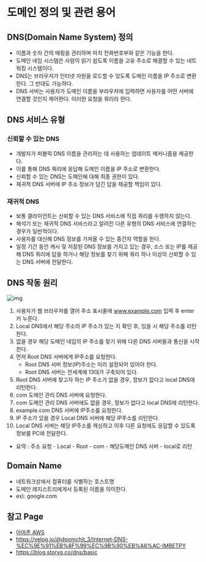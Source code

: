# 도메인 정의 및 관련 용어

## DNS(Domain Name System) 정의

- 이름과 숫자 간의 매핑을 관리하며 마치 전화번호부와 같은 기능을 한다.
- 도메인 네임 시스템은 사람이 읽기 쉽도록 이름을 고유 주소로 해결할 수 있는 네트워킹 시스템이다.
- DNS는 브라우저가 인터넷 자원을 로드할 수 있도록 도메인 이름을 IP 주소로 변환한다. 그 반대도 가능하다.
- DNS 서버는 사용자가 도메인 이름을 부라우저에 입력하면 사용자를 어떤 서버에 연결할 것인지 제어한다. 이러한 요청을 쿼리라 한다.

## DNS 서비스 유형

### 신뢰할 수 있는 DNS

- 개발자가 퍼블릭 DNS 이름을 관리하는 데 사용하는 업데이트 메커니즘을 제공한다.
- 이를 통해 DNS 쿼리에 응답해 도메인 이름을 IP 주소로 변환한다.
- 신뢰할 수 있는 DNS는 도메인에 대해 최종 권한이 있다.
- 재귀적 DNS 서버에 IP 주소 정보가 담긴 답을 제공할 책임이 있다.

### 재귀적 DNS

- 보통 클라이언트는 신뢰할 수 있는 DNS 서비스에 직접 쿼리를 수행하지 않는다.
- 해석기 또는 재귀적 DNS 서비스라고 알려진 다른 유형의 DNS 서비스에 연결하는 경우가 일반적이다.
- 사용자를 대신해 DNS 정보를 가져올 수 있는 중간자 역할을 한다.
- 일정 기간 동안 캐시 및 저장된 DNS 정보를 가지고 있는 경우, 소스 또는 IP를 제공해 DNS 쿼리에 답을 하거나 해당 정보를 찾기 위해 쿼리 하나 이상의 신뢰할 수 있는 DNS 서버에 전달한다. 

## DNS 작동 원리

![img](https://media.vlpt.us/images/doomchit_3/post/77b59702-69d4-433a-81bc-52d93aa75e83/Netmanias.2011.12.12-DNS_Basic.gif)

1. 사용자가 웹 브라우저를 열어 주소 표시줄에 www.example.com 입력 후 enter 키 누른다.
2. Local DNS에서 해당 주소의 IP 주소가 있는 지 확인 후, 있을 시 해당 주소를 리턴한다.
3. 없을 경우 해당 도메인 네임의 IP 주소를 찾기 위해 다른 DNS 서버들과 통신을 시작한다.
4. 먼저 Root DNS 서버에게 IP주소를 요청한다.
   - Root DNS 서버 정보(IP)주소는 미리 설정되어 있어야 한다.
   - Root DNS 서버는 전세계에 13대가 구축되어 있다.
5. Root DNS 서버에 찾고자 하는 IP 주소가 없을 경우, 정보가 없다고 local DNS에 리턴한다.
6. com 도메인 관리 DNS 서버에 요청한다.
7. com 도메인 관리 DNS 서버에도 없을 경우, 정보가 없다고 local DNS에 리턴한다. 
8. example.com DNS 서버에 IP주소를 요청한다.
9. IP 주소가 있을 경우 Local DNS 서버에 해당 IP주소를 리턴한다.
10. Local DNS 서버는 해당 IP주소를 캐싱하고 이후 다른 요청에도 응답할 수 있도록 정보를 PC에 전달한다.

- 요약 : 주소 요청 - Local - Root - com - 해당도메인 DNS 서버 - local로 리턴

## Domain Name

- 네트워크상에서 컴퓨터를 식별하는 호스트명
- 도메인 레지스트리에게서 등록된 이름을 의미한다.
- ex): google.com

##

## 참고 Page

- [아마존 AWS](https://aws.amazon.com/ko/route53/what-is-dns/)
- https://velog.io/@doomchit_3/Internet-DNS-%EC%9E%91%EB%8F%99%EC%9B%90%EB%A6%AC-IMBETPY
- https://blog.storyg.co/dns/basic

